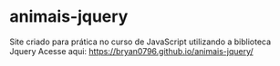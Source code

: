 # animais-jquery
Site criado para prática no curso de JavaScript utilizando a biblioteca Jquery
Acesse aqui: https://bryan0796.github.io/animais-jquery/
